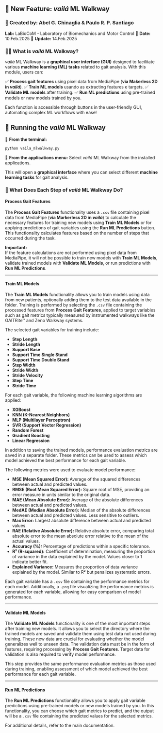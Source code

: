 ## 🚀 New Feature: *vailá* ML Walkway

### 👥 Created by: Abel G. Chinaglia & Paulo R. P. Santiago
**Lab:** LaBioCoM - Laboratory of Biomechanics and Motor Control
📅 **Date:** 10.Feb.2025
🔄 **Update:** 14.Feb.2025

### 🏃‍♂️ What is *vailá* ML Walkway?

*vailá* ML Walkway is a **graphical user interface (GUI)** designed to facilitate various **machine learning (ML) tasks** related to gait analysis. With this module, users can:

✅ **Process gait features** using pixel data from MediaPipe (**via Makerless 2D in *vailá***).
✅ **Train ML models** usando as extracting features e targets.
✅ **Validate ML models** after training.
✅ **Run ML predictions** using pre-trained models or new models trained by you.

Each function is accessible through buttons in the user-friendly GUI, automating complex ML workflows with ease!

## 🎯 Running the *vailá* ML Walkway

🔹 **From the terminal:**

```bash
python vaila_mlwalkway.py
```

🔹 **From the applications menu:** Select *vailá* ML Walkway from the installed applications.

This will open a **graphical interface** where you can select different **machine learning tasks** for gait analysis.

### 🎯 What Does Each Step of *vailá* ML Walkway Do?

#### **Process Gait Features**
The **Process Gait Features** functionality uses a `.csv` file containing pixel data from MediaPipe (**via Markerless 2D in *vailá***) to calculate the necessary features for training new models using **Train ML Models** or for applying predictions of gait variables using the **Run ML Predictions** button. This functionality calculates features based on the number of steps that occurred during the task.

**Important:**  
If the feature calculations are not performed using pixel data from MediaPipe, it will not be possible to train new models with **Train ML Models**, validate trained models with **Validate ML Models**, or run predictions with **Run ML Predictions**.

---

#### **Train ML Models**
The **Train ML Models** functionality allows you to train models using data from new patients, optionally adding them to the test data available in the folder. Training is performed by selecting the `.csv` file containing the processed features from **Process Gait Features**, applied to target variables such as gait metrics typically measured by instrumented walkways like the GAITRite™ and Zeno Walkway systems.  

The selected gait variables for training include:  
- **Step Length**  
- **Stride Length**  
- **Support Base**  
- **Support Time Single Stand**  
- **Support Time Double Stand**  
- **Step Width**  
- **Stride Width**  
- **Stride Velocity**  
- **Step Time**  
- **Stride Time**  

For each gait variable, the following machine learning algorithms are applied:  
- **XGBoost**  
- **KNN (K-Nearest Neighbors)**  
- **MLP (Multilayer Perceptron)**  
- **SVR (Support Vector Regression)**  
- **Random Forest**  
- **Gradient Boosting**  
- **Linear Regression**  

In addition to saving the trained models, performance evaluation metrics are saved in a separate folder. These metrics can be used to assess which model achieved the best performance for each gait variable.  

The following metrics were used to evaluate model performance:  
- **MSE (Mean Squared Error):** Average of the squared differences between actual and predicted values.  
- **RMSE (Root Mean Squared Error):** Square root of MSE, providing an error measure in units similar to the original data.  
- **MAE (Mean Absolute Error):** Average of the absolute differences between actual and predicted values.  
- **MedAE (Median Absolute Error):** Median of the absolute differences between actual and predicted values. Less sensitive to outliers.  
- **Max Error:** Largest absolute difference between actual and predicted values.  
- **RAE (Relative Absolute Error):** Relative absolute error, comparing total absolute error to the mean absolute error relative to the mean of the actual values.  
- **Accuracy (%):** Percentage of predictions within a specific tolerance.  
- **R² (R-squared):** Coefficient of determination, measuring the proportion of variance in the data explained by the model. Values closer to 1 indicate better fit.  
- **Explained Variance:** Measures the proportion of data variance explained by the model. Similar to R² but penalizes systematic errors.  

Each gait variable has a `.csv` file containing the performance metrics for each model. Additionally, a `.png` file visualizing the performance metrics is generated for each variable, allowing for easy comparison of model performance.  

---

#### **Validate ML Models**
The **Validate ML Models** functionality is one of the most important steps after training new models. It allows you to select the directory where the trained models are saved and validate them using test data not used during training. These new data are crucial for evaluating whether the model generalizes well to unseen data. The validation data must be in the form of features, requiring processing by **Process Gait Features**. Target data for validation is also required to verify model performance.  

This step provides the same performance evaluation metrics as those used during training, enabling assessment of which model achieved the best performance for each gait variable.  

---

#### **Run ML Predictions**
The **Run ML Predictions** functionality allows you to apply gait variable predictions using pre-trained models or new models trained by you. In this functionality, you can choose which gait metrics to predict, and the output will be a `.csv` file containing the predicted values for the selected metrics.  

For additional details, refer to the main documentation.

